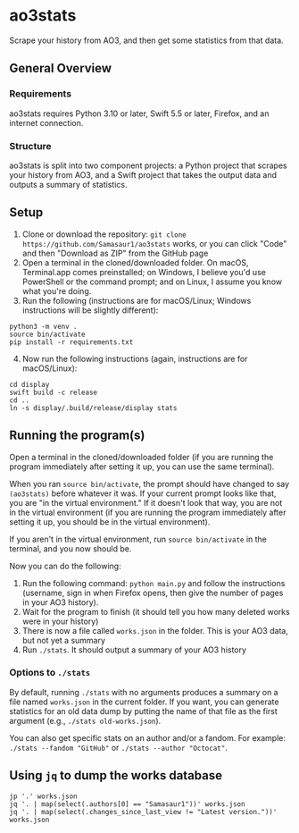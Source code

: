# ao3stats

Scrape your history from AO3, and then get some statistics from that data.

## General Overview

### Requirements

ao3stats requires Python 3.10 or later, Swift 5.5 or later, Firefox, and an internet connection.

### Structure

ao3stats is split into two component projects: a Python project that scrapes your history from AO3, and a Swift project that takes the output data and outputs a summary of statistics.

## Setup

1. Clone or download the repository: `git clone https://github.com/Samasaur1/ao3stats` works, or you can click "Code" and then "Download as ZIP" from the GitHub page
2. Open a terminal in the cloned/downloaded folder. On macOS, Terminal.app comes preinstalled; on Windows, I believe you'd use PowerShell or the command prompt; and on Linux, I assume you know what you're doing.
3. Run the following (instructions are for macOS/Linux; Windows instructions will be slightly different):
```
python3 -m venv .
source bin/activate
pip install -r requirements.txt
```

4. Now run the following instructions (again, instructions are for macOS/Linux):
```
cd display
swift build -c release
cd ..
ln -s display/.build/release/display stats
```

## Running the program(s)

Open a terminal in the cloned/downloaded folder (if you are running the program immediately after setting it up, you can use the same terminal).

When you ran `source bin/activate`, the prompt should have changed to say `(ao3stats)` before whatever it was. If your current prompt looks like that, you are "in the virtual environment." If it doesn't look that way, you are not in the virtual environment (if you are running the program immediately after setting it up, you should be in the virtual environment).

If you aren't in the virtual environment, run `source bin/activate` in the terminal, and you now should be.

Now you can do the following:

1. Run the following command: `python main.py` and follow the instructions (username, sign in when Firefox opens, then give the number of pages in your AO3 history).
2. Wait for the program to finish (it should tell you how many deleted works were in your history)
3. There is now a file called `works.json` in the folder. This is your AO3 data, but not yet a summary
4. Run `./stats`. It should output a summary of your AO3 history

### Options to `./stats`

By default, running `./stats` with no arguments produces a summary on a file named `works.json` in the current folder. If you want, you can generate statistics for an old data dump by putting the name of that file as the first argument (e.g., `./stats old-works.json`).

You can also get specific stats on an author and/or a fandom. For example: `./stats --fandom "GitHub"` or `./stats --author "Octocat"`.

## Using `jq` to dump the works database

```
jp '.' works.json
jq '. | map(select(.authors[0] == "Samasaur1"))' works.json
jq '. | map(select(.changes_since_last_view != "Latest version."))' works.json
```
